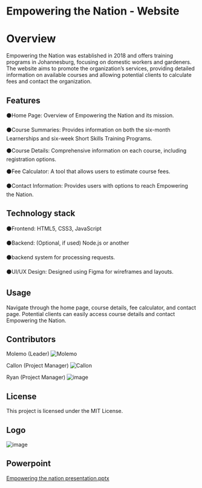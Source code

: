 
# Empowering the Nation - Website

# Overview
Empowering the Nation was established in 2018 and offers training programs in Johannesburg, focusing on domestic workers and gardeners. The website aims to promote the organization’s services, providing detailed information on available courses and allowing potential clients to calculate fees and contact the organization.


## Features
⚫Home Page: Overview of Empowering the Nation and its mission.

⚫Course Summaries: Provides information on both the six-month Learnerships and six-week Short Skills Training Programs.

⚫Course Details: Comprehensive information on each course, including registration options.

⚫Fee Calculator: A tool that allows users to estimate course fees.

⚫Contact Information: Provides users with options to reach Empowering the Nation.
## Technology stack
⚫Frontend: HTML5, CSS3, JavaScript

⚫Backend: (Optional, if used) Node.js or another 

⚫backend system for processing requests.

⚫UI/UX Design: Designed using Figma for wireframes and layouts.
## Usage
Navigate through the home page, course details, fee calculator, and contact page.
Potential clients can easily access course details and contact Empowering the Nation.
## Contributors
Molemo (Leader)
![Molemo](https://github.com/user-attachments/assets/ea36c098-0adb-4aba-8c87-65e3f0a27889)

Callon (Project Manager)
![Callon](https://github.com/user-attachments/assets/e92182c6-cd64-46dd-a6aa-fdcc2aefb4f0)

Ryan (Project Manager)
![image](https://github.com/user-attachments/assets/30dcb0e7-617d-42cc-852c-6af8e99a794e)

## License
This project is licensed under the MIT License.
## Logo
![image](https://github.com/user-attachments/assets/10d2490f-d840-4c44-88be-0d7c19d04220)

## Powerpoint
[Empowering the nation presentation.pptx](https://github.com/user-attachments/files/17435282/Empowering.the.nation.presentation.pptx)



